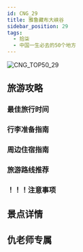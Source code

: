 ```yaml
---
id: CNG_29
title: 雅鲁藏布大峡谷
sidebar_position: 29
tags:
  - 拾柒
  - 中国一生必去的50个地方
---
```

![CNG_TOP50_29](/img/love/CNG_TOP50/29.png)

## 旅游攻略

### 最佳旅行时间

### 行李准备指南

### 周边住宿指南

### 旅游路线推荐

### ！！！注意事项

## 景点详情

## 仇老师专属
